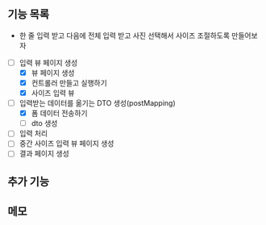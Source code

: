 ## 기능 목록
- 한 줄 입력 받고 다음에 전체 입력 받고 사진 선택해서 사이즈 조절하도록 만들어보자
- [ ] 입력 뷰 페이지 생성
  - [x] 뷰 페이지 생성
  - [x] 컨트롤러 만들고 실행하기
  - [x] 사이즈 입력 뷰
- [ ] 입력받는 데이터를 옮기는 DTO 생성(postMapping)
  - [x] 폼 데이터 전송하기
  - [ ] dto 생성
- [ ] 입력 처리 
- [ ] 중간 사이즈 입력 뷰 페이지 생성
- [ ] 결과 페이지 생성
## 추가 기능

## 메모